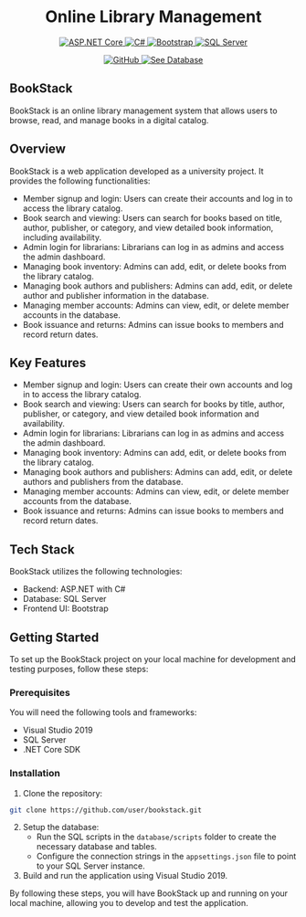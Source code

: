 <h1 align="center">Online Library Management</h1>

<p align="center">
  <a href="https://dotnet.microsoft.com/apps/aspnet">
    <img src="https://img.shields.io/badge/ASP.NET-Core-5C2D91?logo=asp.net&logoColor=white&style=flat-square" alt="ASP.NET Core">
  </a>
  <a href="https://docs.microsoft.com/en-us/dotnet/csharp/">
    <img src="https://img.shields.io/badge/C%23-239120?logo=c-sharp&logoColor=white&style=flat-square" alt="C#">
  </a>
  <a href="https://getbootstrap.com/">
    <img src="https://img.shields.io/badge/Bootstrap-563D7C?logo=bootstrap&logoColor=white&style=flat-square" alt="Bootstrap">
  </a>
  <a href="https://www.microsoft.com/en-us/sql-server">
    <img src="https://img.shields.io/badge/SQL%20Server-CC2927?logo=microsoft-sql-server&logoColor=white&style=flat-square" alt="SQL Server">
  </a>
</p>

<p align="center">
  <a href="https://github.com/shoaibulhaque/Elibrary-Management/tree/master">
    <img src="https://img.shields.io/badge/GitHub-181717?logo=github&logoColor=white&style=flat-square" alt="GitHub">
  </a>
  <a href="https://github.com/shoaibulhaque/Elibrary-Management/tree/master/database">
    <img src="https://img.shields.io/badge/See%20Database-181717?logo=github&logoColor=white&style=flat-square" alt="See Database">
  </a>
</p>

## BookStack

BookStack is an online library management system that allows users to browse, read, and manage books in a digital catalog.

## Overview
BookStack is a web application developed as a university project. It provides the following functionalities:

- Member signup and login: Users can create their accounts and log in to access the library catalog.
- Book search and viewing: Users can search for books based on title, author, publisher, or category, and view detailed book information, including availability.
- Admin login for librarians: Librarians can log in as admins and access the admin dashboard.
- Managing book inventory: Admins can add, edit, or delete books from the library catalog.
- Managing book authors and publishers: Admins can add, edit, or delete author and publisher information in the database.
- Managing member accounts: Admins can view, edit, or delete member accounts in the database.
- Book issuance and returns: Admins can issue books to members and record return dates.

## Key Features

- Member signup and login: Users can create their own accounts and log in to access the library catalog.
- Book search and viewing: Users can search for books by title, author, publisher, or category, and view detailed book information and availability.
- Admin login for librarians: Librarians can log in as admins and access the admin dashboard.
- Managing book inventory: Admins can add, edit, or delete books from the library catalog.
- Managing book authors and publishers: Admins can add, edit, or delete authors and publishers from the database.
- Managing member accounts: Admins can view, edit, or delete member accounts from the database.
- Book issuance and returns: Admins can issue books to members and record return dates.

## Tech Stack
BookStack utilizes the following technologies:

- Backend: ASP.NET with C#
- Database: SQL Server
- Frontend UI: Bootstrap

## Getting Started
To set up the BookStack project on your local machine for development and testing purposes, follow these steps:

### Prerequisites
You will need the following tools and frameworks:

- Visual Studio 2019
- SQL Server
- .NET Core SDK

### Installation
1. Clone the repository:
```bash
git clone https://github.com/user/bookstack.git
```
2. Setup the database:
   - Run the SQL scripts in the `database/scripts` folder to create the necessary database and tables.
   - Configure the connection strings in the `appsettings.json` file to point to your SQL Server instance.
3. Build and run the application using Visual Studio 2019.

By following these steps, you will have BookStack up and running on your local machine, allowing you to develop and test the application.



